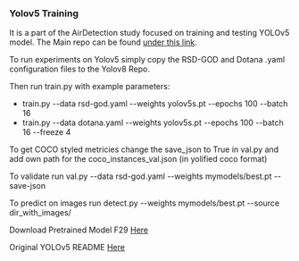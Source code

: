 ### Yolov5 Training

It is a part of the AirDetection study focused on training and testing YOLOv5 model. The Main repo can be found [under this link](https://github.com/theATM/AirDetection).

To run experiments on Yolov5 simply copy the RSD-GOD and Dotana .yaml configuration files to the Yolov8 Repo.

Then run train.py with example parameters: 
* train.py --data rsd-god.yaml --weights yolov5s.pt --epochs 100 --batch 16
* train.py --data dotana.yaml --weights yolov5s.pt --epochs 100 --batch 16 --freeze 4

To get COCO styled metricies change the save_json to True in val.py and add own path for the coco_instances_val.json (in yolified coco format)

To validate run val.py --data rsd-god.yaml --weights mymodels/best.pt --save-json

To predict on images run detect.py --weights mymodels/best.pt --source dir_with_images/

Download Pretrained Model F29 [Here](https://drive.google.com/file/d/1FSccHMgBY9TrLokY8GxcW_k-VhXIzbIr/view?usp=sharing)

Original YOLOv5 README [Here](README_ORIGINAL.md)
